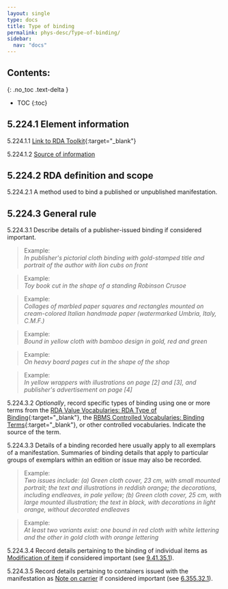 ```yaml
---
layout: single
type: docs
title: Type of binding
permalink: phys-desc/Type-of-binding/
sidebar:
  nav: "docs"
---
```


## Contents:
{: .no_toc .text-delta }

- TOC
{:toc}

## 5.224.1 Element information

<a name="5.224.1.1">5.224.1.1</a> [Link to RDA Toolkit](https://beta.rdatoolkit.org/Content?externalId=en-US_ala-4b9320ad-5cf8-31b7-aad2-7d4b60070bbb){:target="_blank"}

<a name="5.224.1.2">5.224.1.2</a> [Source of information](/DCRMR/phys-desc/) 

## 5.224.2 RDA definition and scope

<a name="5.224.2.1">5.224.2.1</a> A method used to bind a published or unpublished manifestation.

## 5.224.3 General rule 

<a name="5.224.3.1">5.224.3.1</a> Describe details of a publisher-issued binding if considered important.

>Example:  
><CITE>In publisher's pictorial cloth binding with gold-stamped title and portrait of the author with lion cubs on front</CITE>

>Example:  
><CITE>Toy book cut in the shape of a standing Robinson Crusoe</CITE>

>Example:  
><CITE>Collages of marbled paper squares and rectangles mounted on cream-colored Italian handmade paper (watermarked Umbria, Italy, C.M.F.)</CITE>

>Example:  
><CITE>Bound in yellow cloth with bamboo design in gold, red and green </CITE>

>Example:  
><CITE>On heavy board pages cut in the shape of the shop</CITE>

>Example:  
><CITE>In yellow wrappers with illustrations on page [2] and [3], and publisher's advertisement on page [4]</CITE>

<a name="5.224.3.2">5.224.3.2</a> *Optionally*, record specific types of binding using one or more terms from the [RDA Value Vocabularies: RDA Type of Binding](http://www.rdaregistry.info/termList/RDATypeOfBinding/){:target="_blank"},
 the [RBMS Controlled Vocabularies: Binding Terms](http://rbms.info/vocabularies/paper/alphabetical_list.htm){:target="_blank"}, or other controlled vocabularies. Indicate the source of the term.

<a name="5.224.3.3">5.224.3.3</a> Details of a binding recorded here usually apply to all exemplars of a manifestation. Summaries of binding details that apply to particular groups of exemplars within an edition or issue may also be recorded.

>Example:  
><CITE>Two issues include: (a) Green cloth cover, 23 cm, with small mounted portrait; the text and illustrations in reddish orange; the decorations, including endleaves, in pale yellow; (b) Green cloth cover, 25 cm, with large mounted illustration; the text in black, with decorations in light orange, without decorated endleaves</CITE>

>Example:  
><CITE>At least two variants exist: one bound in red cloth with white lettering and the other in gold cloth with orange lettering</CITE>

<a name="5.224.3.4">5.224.3.4</a> Record details pertaining to the binding of individual items as [Modification of item](/DCRMR/additional-notes/Modification-of-item/) if considered important (see [9.41.35.1](/DCRMR/additional-notes/Modification-of-item/#9.41.35.1)).

<a name="5.224.3.5">5.224.3.5</a> Record details pertaining to containers issued with the manifestation as [Note on carrier](/DCRMR/phys-desc/Note-on-carrier/) if considered important (see [6.355.32.1](/DCRMR/phys-desc/Note-on-carrier/#6.355.32.1)).